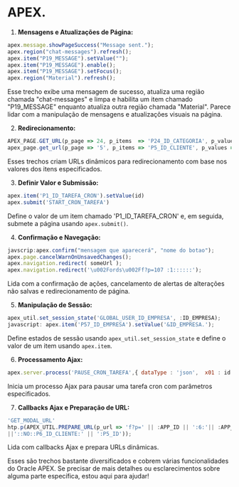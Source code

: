 # APEX.
1. **Mensagens e Atualizações de Página:**
```javascript
apex.message.showPageSuccess("Message sent.");
apex.region("chat-messages").refresh();
apex.item("P19_MESSAGE").setValue("");
apex.item("P19_MESSAGE").enable();
apex.item("P19_MESSAGE").setFocus();
apex.region("Material").refresh();
```
Esse trecho exibe uma mensagem de sucesso, atualiza uma região chamada "chat-messages" e limpa e habilita um item chamado "P19_MESSAGE" enquanto atualiza outra região chamada "Material". Parece lidar com a manipulação de mensagens e atualizações visuais na página.

2. **Redirecionamento:**
```javascript
APEX_PAGE.GET_URL(p_page => 24, p_items  => 'P24_ID_CATEGORIA', p_values => C.id_categoria) as PAGE_URL
apex_page.get_url(p_page => '5', p_items => 'P5_ID_CLIENTE', p_values => CL.ID_CLIENTE) AS REDIRECT_URL
```
Esses trechos criam URLs dinâmicos para redirecionamento com base nos valores dos itens especificados.

3. **Definir Valor e Submissão:**
```javascript
apex.item('P1_ID_TAREFA_CRON').setValue(id)
apex.submit('START_CRON_TAREFA')
```
Define o valor de um item chamado 'P1_ID_TAREFA_CRON' e, em seguida, submete a página usando `apex.submit()`.

4. **Confirmação e Navegação:**
```javascript
javscrip:apex.confirm("mensagem que aparecerá", "nome do botao");
apex.page.cancelWarnOnUnsavedChanges();
apex.navigation.redirect( someUrl );
apex.navigation.redirect('\u002Fords\u002Ff?p=107 :1::::::');
```
Lida com a confirmação de ações, cancelamento de alertas de alterações não salvas e redirecionamento de página.

5. **Manipulação de Sessão:**
```javascript
apex_util.set_session_state('GLOBAL_USER_ID_EMPRESA', :ID_EMPRESA);
javascript: apex.item('P57_ID_EMPRESA').setValue('&ID_EMPRESA.');
```
Define estados de sessão usando `apex_util.set_session_state` e define o valor de um item usando `apex.item`.

6. **Processamento Ajax:**
```javascript
apex.server.process('PAUSE_CRON_TAREFA',{ dataType : 'json',  x01 : id }, { dataType : 'text' }
```
Inicia um processo Ajax para pausar uma tarefa cron com parâmetros especificados.

7. **Callbacks Ajax e Preparação de URL:**
```javascript
'GET_MODAL_URL'
htp.p(APEX_UTIL.PREPARE_URL(p_url => 'f?p=' || :APP_ID || ':6:'|| :APP_SESSION
||'::NO::P6_ID_CLIENTE:' || ':P5_ID'));
```
Lida com callbacks Ajax e prepara URLs dinâmicas.

Esses são trechos bastante diversificados e cobrem várias funcionalidades do Oracle APEX. Se precisar de mais detalhes ou esclarecimentos sobre alguma parte específica, estou aqui para ajudar!
